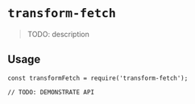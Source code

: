 # `transform-fetch`

> TODO: description

## Usage

```
const transformFetch = require('transform-fetch');

// TODO: DEMONSTRATE API
```

